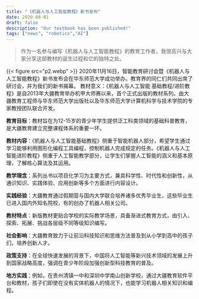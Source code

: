 ```yaml
---
title: "《机器人与人工智能教程》新书发布"
date: 2020-08-01
draft: false
description: "Our textbook has been published!"
tags: ["news", "robotics","AI"]
---
```

>作为一名参与编写《机器人与人工智能教程》的教育工作者，我很高兴与大家分享这部教材的诞生过程和它的独特之处。

{{< figure src="p2.webp" >}}
2020年11月16日，智能教育研讨会暨《机器人与人工智能教程》新书发布会在华东师范大学成功举办。教育界的同仁们共同出席了研讨会，并为我们的新书揭幕。
教材意义：《机器人与人工智能 基础教程/进阶教程》是自2013年大疆教育举办机甲大师赛以来，首个正式出版的教材系列。由大疆教育工程师与华东师范大学出版社以及华东师范大学计算机科学与技术学院的专家教授团队联合开发。

**教育目标**：教材旨在为12-15岁的青少年学生提供泛工科类领域的基础科普教育，是大疆教育建立完整课程体系的重要一环。

**教材内容**：《机器人与人工智能基础教程》侧重于智能机器人部分，希望学生通过学习能够利用图形化编程工具编程，控制机器人完成规定的任务。《机器人与人工智能进阶教程》侧重于人工智能教学部分，让学生们掌握人工智能的涵义和基本原理，了解核心算法及其运用。

**教学理念**：系列丛书以项目化学习为主要方式，兼具科学性、时代性和创新性，从通识知识、实践体验、应用创新等多个方面进行内容设计。

**实践经验**：大疆教育通过假期营与国内大学联合培养诸多优秀毕业生，这些毕业生已进入国内外知名院校，有的创办了机器人相关公司。

**教材特点**：新版教材更贴合学校的实际教学场景，具备渐进式教育方式，由引入、探索、拓展、挑战各层级不同等级知识编写。

**社会影响**：大疆教育致力于让前沿科技知识和思维方法普及到从小学到高中的孩子们，培养创新人才。

**政策支持**：在全球快速发展的背景下，中国将人工智能等新兴技术领域的发展上升到国家战略高度，强调在青少年阶段加强创新型科技教育的普及。

**地方实践**：例如，在贵州清镇一中和深圳中学南山创新学校，通过大疆教育软件平台和教材，孩子们即使在没有实体机器人的情况下，也能学习机器人相关知识和编程。
